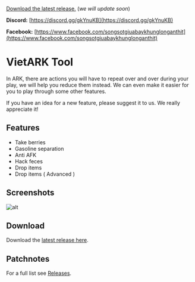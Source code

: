 [Download the latest release.](https://github.com/giangpham175/viet-ark-tool/tags) (*we will update soon*)

**Discord:** [https://discord.gg/gkYnuKB](https://discord.gg/gkYnuKB)

**Facebook:** [https://www.facebook.com/songsotgiuabaykhunglonganthit](https://www.facebook.com/songsotgiuabaykhunglonganthit)

# VietARK Tool
In ARK, there are actions you will have to repeat over and over during your play, we will help you reduce them instead. We can even make it easier for you to play through some other features.

If you have an idea for a new feature, please suggest it to us. We really appreciate it!

## Features
- Take berries
- Gasoline separation
- Anti AFK
- Hack feces
- Drop items
- Drop items ( Advanced )

## Screenshots
![alt](https://cdn.discordapp.com/attachments/325451313867653130/853455624398045184/vietark.PNG)

## Download
Download the [latest release here](https://github.com/giangpham175/viet-ark-tool/tags).

## Patchnotes
For a full list see [Releases](https://github.com/giangpham175/viet-ark-tool/tags).
